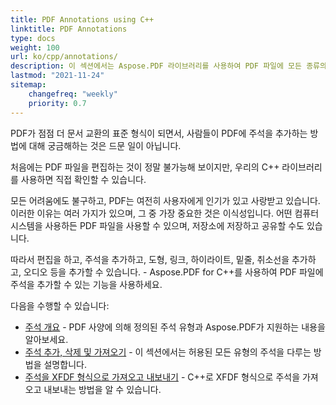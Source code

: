 ```yaml
---
title: PDF Annotations using C++
linktitle: PDF Annotations
type: docs
weight: 100
url: ko/cpp/annotations/
description: 이 섹션에서는 Aspose.PDF 라이브러리를 사용하여 PDF 파일에 모든 종류의 주석을 추가하는 방법을 보여줍니다. C++에서 주석을 그리거나 열거나 추가하는 방법을 알아보세요.
lastmod: "2021-11-24"
sitemap:
    changefreq: "weekly"
    priority: 0.7
---
```


PDF가 점점 더 문서 교환의 표준 형식이 되면서, 사람들이 PDF에 주석을 추가하는 방법에 대해 궁금해하는 것은 드문 일이 아닙니다.

처음에는 PDF 파일을 편집하는 것이 정말 불가능해 보이지만, 우리의 C++ 라이브러리를 사용하면 직접 확인할 수 있습니다.

모든 어려움에도 불구하고, PDF는 여전히 사용자에게 인기가 있고 사랑받고 있습니다. 이러한 이유는 여러 가지가 있으며, 그 중 가장 중요한 것은 이식성입니다. 어떤 컴퓨터 시스템을 사용하든 PDF 파일을 사용할 수 있으며, 저장소에 저장하고 공유할 수도 있습니다.

따라서 편집을 하고, 주석을 추가하고, 도형, 링크, 하이라이트, 밑줄, 취소선을 추가하고, 오디오 등을 추가할 수 있습니다. - Aspose.PDF for C++를 사용하여 PDF 파일에 주석을 추가할 수 있는 기능을 사용하세요.

다음을 수행할 수 있습니다:

- [주석 개요](/pdf/cpp/overview-of-annotations/) - PDF 사양에 의해 정의된 주석 유형과 Aspose.PDF가 지원하는 내용을 알아보세요.
- [주석 추가, 삭제 및 가져오기](/pdf/cpp/add-delete-and-get-annotation/) - 이 섹션에서는 허용된 모든 유형의 주석을 다루는 방법을 설명합니다.
- [주석을 XFDF 형식으로 가져오고 내보내기](/pdf/cpp/import-export-xfdf/) - C++로 XFDF 형식으로 주석을 가져오고 내보내는 방법을 알 수 있습니다.